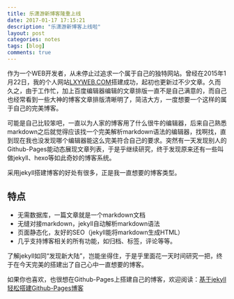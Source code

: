 ```yaml
---
title: 乐潇游新博客隆重上线
date: 2017-01-17 17:15:21
description: "乐潇游新博客上线啦"
layout: post
categories: notes
tags: [blog]
comments: true
---
```

作为一个WEB开发者，从未停止过追求一个属于自己的独特网站。曾经在2015年1月22日，我的个人网站[LXYWEB.COM][1]搭建成功，起初也更新过不少文章。久而久之，由于工作忙，加上百度编辑器编辑的文章排版一直不是自己满意的，而自己也经常看到一些大神的博客文章排版清晰明了，简洁大方，一度想要一个这样的属于自己的完美博客。

可能是自己比较笨吧，一直以为人家的博客用了什么很牛的编辑器，后来自己熟悉markdown之后就觉得应该找一个完美解析markdown语法的编辑器，找啊找，直到现在我也没发现哪个编辑器能这么完美符合自己的要求。突然有一天发现别人的Github-Pages能动态展现文章列表，于是乎继续研究，终于发现原来还有一些叫做jekyll、hexo等如此奇妙的博客系统。

采用jekyll搭建博客的好处有很多，正是我一直想要的博客类型。

## 特点
* 无需数据库，一篇文章就是一个markdown文档
* 无缝对接markdown，jekyll自动解析markdown语法
* 页面静态化，友好的SEO（jekyll能将markdown生成HTML）
* 几乎支持博客相关的所有功能，如归档、标签，评论等等。

了解jekyll如同“发现新大陆”，岂能坐得住，于是乎里面花一天时间研究一把，终于在今天完美的搭建出了自己心中一直想要的博客。

如果你也喜欢，也很想在Github-Pages上搭建自己的博客，欢迎阅读：[基于jekyll轻松搭建Github-Pages博客][2]


  [1]: http://www.lxyweb.com/
  [2]: https://vimplus.github.io/jekyll/2017/01/20/build-jekyll-blog.html
